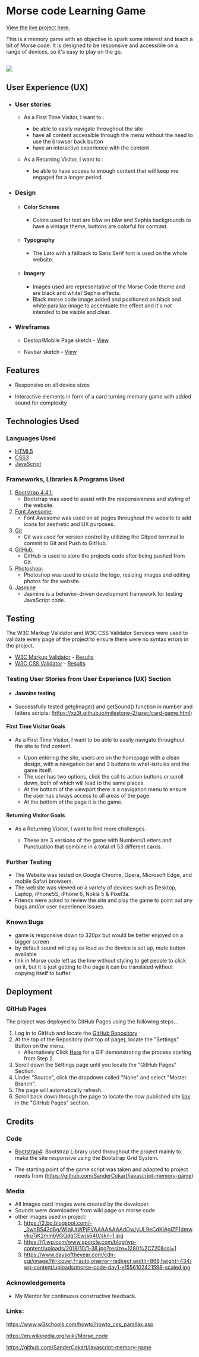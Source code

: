 # Morse code Learning Game

[View the live project here.](https://xz3t.github.io/milestone-2/)

This is a memory game with an objective to spark some interest and teach a bit of Morse code. It is designed to be responsive and accessible on a range of devices, so it's easy to play on the go.

## <img src="https://xz3t.github.io/milestone-2/docs/preview.jpg">

## User Experience (UX)

-   ### User stories

  
    -  As a First Time Visitor, I want to :
        *  be able to easily navigate throughout the site
        *  have all content accessible through the menu without the need to use the browser back button
        *  have an interactive experience with the content
     
    -  As a Returning Visitor, I want to :
        *  be able to have access to enough content that will keep me engaged for a longer period
 

-   ### Design
    -   #### Color Scheme
        -   Colors used for text are b&w on b&w and Sephia backgrounds to have a vintage theme, buttons are colorful for contrast.
    -   #### Typography
        -   The Lato with a fallback to Sans Serif font is used on the whole website.
    -   #### Imagery
        -   Images used are representative of the Morse Code theme and are black and white/ Sephia effects.
        -   Black morse code image added and positioned on black and white parallax image to accentuate the effect and it's not intended to be visible and clear.

*   ### Wireframes

    -   Destop/Mobile Page sketch - [View](https://xz3t.github.io/milestone-2/docs/wireframes_desk_mobile.jpg)

    -   Navbar sketch - [View](https://xz3t.github.io/milestone-2/docs/wireframes_navbar.jpg)


## Features

-   Responsive on all device sizes

-   Interactive elements in form of a card turning memory game with added sound for complexity

## Technologies Used

### Languages Used

-   [HTML5](https://en.wikipedia.org/wiki/HTML5)
-   [CSS3](https://en.wikipedia.org/wiki/Cascading_Style_Sheets)
-   [JavaScript](https://en.wikipedia.org/wiki/JavaScript)

### Frameworks, Libraries & Programs Used

1. [Bootstrap 4.4.1:](https://getbootstrap.com/docs/4.4/getting-started/introduction/)
    - Bootstrap was used to assist with the responsiveness and styling of the website.
2. [Font Awesome:](https://fontawesome.com/)
    - Font Awesome was used on all pages throughout the website to add icons for aesthetic and UX purposes.
3. [Git](https://git-scm.com/)
    - Git was used for version control by utilizing the Gitpod terminal to commit to Git and Push to GitHub.
4. [GitHub:](https://github.com/)
    - GitHub is used to store the projects code after being pushed from Git.
5. [Photoshop:](https://www.adobe.com/ie/products/photoshop.html)
    - Photoshop was used to create the logo, resizing images and editing photos for the website.
6. [Jasmine](https://jasmine.github.io/)
    - Jasmine is a behavior-driven development framework for testing JavaScript code.

## Testing

The W3C Markup Validator and W3C CSS Validator Services were used to validate every page of the project to ensure there were no syntax errors in the project.

-   [W3C Markup Validator](https://validator.w3.org/#validate_by_input) - [Results](https://xz3t.github.io/milestone-2/docs/Showing%20results%20for%20contents%20of%20text-input%20area%20-%20Nu%20Html%20Checker.html)
-   [W3C CSS Validator](https://jigsaw.w3.org/css-validator/#validate_by_input) - [Results](https://xz3t.github.io/milestone-2/docs/W3C%20CSS%20Validator%20results%20for%20TextArea%20(CSS%20level%203%20+%20SVG).html)

### Testing User Stories from User Experience (UX) Section

-   #### Jasmine testing

-   Successfully tested getgImage() and getSound() function in number and letters scripts:
       (https://xz3t.github.io/milestone-2/spec/card-game.html)
   


  #### First Time Visitor Goals

   - As a First Time Visitor, I want to be able to easily navigate throughout the site to find content.

        * Upon entering the site, users are on the homepage with a clean design, with a navigation bar and 3 buttons to what-is/rules and the game itself.
        * The user has two options, click the call to action buttons or scroll down, both of which will lead to the same places.
        * At the bottom of the viewport there is a navigation menu to ensure the user has always access to all areas of the page.
        * At the bottom of the page it is the game.

  #### Returning Visitor Goals

   -  As a Returning Visitor, I want to find more challenges.

        * These are 3 versions of the game with Numbers/Letters and Punctuation that combine in a total of 53 different cards.
    
### Further Testing

-   The Website was tested on Google Chrome, Opera, Microsoft Edge, and mobile Safari browsers.
-   The website was viewed on a variety of devices such as Desktop, Laptop, iPhone5S, iPhone 6, Nokia 5 & Pixel3a.
-   Friends were asked to review the site and play the game to point out any bugs and/or user experience issues.


### Known Bugs

-   game is responsive down to 320px but would be better enjoyed on a bigger screen 
-   by default sound will play as loud as the device is set up, mute button available
-   link in Morse code left as the line without styling to get people to click on it, but it is just getting to the page it can be translated without copying itself to buffer.

## Deployment

### GitHub Pages

The project was deployed to GitHub Pages using the following steps...

1. Log in to GitHub and locate the [GitHub Repository](https://github.com/)
2. At the top of the Repository (not top of page), locate the "Settings" Button on the menu.
    - Alternatively Click [Here](https://raw.githubusercontent.com/) for a GIF demonstrating the process starting from Step 2.
3. Scroll down the Settings page until you locate the "GitHub Pages" Section.
4. Under "Source", click the dropdown called "None" and select "Master Branch".
5. The page will automatically refresh.
6. Scroll back down through the page to locate the now published site [link](https://github.com) in the "GitHub Pages" section.


## Credits

### Code

-   [Bootstrap4](https://getbootstrap.com/docs/4.4/getting-started/introduction/): Bootstrap Library used throughout the project mainly to make the site responsive using the Bootstrap Grid System.

-   The starting point of the game script was taken and adapted to project needs from (https://github.com/SanderCokart/javascript-memory-game)
    
### Media

-   All Images card images were created by the developer.
-   Sounds were downloaded from wiki page on morse code 
-   other images used in project: 
     1. https://2.bp.blogspot.com/-_3whB542d6g/WIqjUtWPjPI/AAAAAAAAdOw/yUL9eCdKiAglZF1dmwvkuTiK2mmbVGQdgCEw/s640/skn-1.jpg
     2. https://i1.wp.com/www.sporcle.com/blog/wp-content/uploads/2018/10/1-38.jpg?resize=1280%2C720&ssl=1
     3. https://www.daysoftheyear.com/cdn-cgi/image/fit=cover,f=auto,onerror=redirect,width=866,height=434/wp-content/uploads/morse-code-day1-e1556102421598-scaled.jpg

### Acknowledgements

-   My Mentor for continuous constructive feedback.


### Links:

https://www.w3schools.com/howto/howto_css_parallax.asp

https://en.wikipedia.org/wiki/Morse_code

https://github.com/SanderCokart/javascript-memory-game